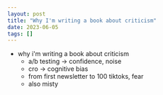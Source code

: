 ```yaml
---
layout: post
title: "Why I'm writing a book about criticism"
date: 2023-06-05
tags: []
---
```


- why i'm writing a book about criticism
  - a/b testing → confidence, noise
  - cro → cognitive bias
  - from first newsletter to 100 tiktoks, fear
  - also misty


